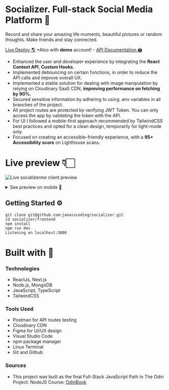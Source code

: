 # Socializer. Full-stack Social Media Platform 🫶

Record and share your amazing life moments, beautiful pictures or random thoughts. Make friends and stay connected.

[Live Deploy 🌎](https://socializerme.vercel.app/) *Also with **demo** account! - [API Documentation 🖨️](https://github.com/janaiscoding/socializer/tree/main/backend#readme)

- Enhanced the user and developer experience by integrating the **React Context API**, **Custom Hooks**.
- Implemented debouncing on certain functions, in order to reduce the API calls and improve overall UX.
- Implemented a stable solution for dealing with image manipulation by relying on Cloudinary SaaS CDN, **improving performance on fetching by 90%**.
- Secured sensitive information by adhering to using .env variables in all branches of the project.
- All project routes are protected by verifying JWT Token. You can only access the app by validating the token with the API.
- For UI I followed a mobile-first approach recommended by TailwindCSS best practices and opted for a clean design, temporarily for light-mode only.
- Focused on creating an accessible-friendly experience, with a **95+ Accessibility score** on Lighthouse scans.

# Live preview 👇🏻

![Live socializerme client preview](https://github.com/janaiscoding/socializer/blob/main/frontend/public/assets/socializerme_preview.gif)

<details>
<summary> See preview on mobile 📱 </summary>
<br>

![Live socializerme mobile preview](https://github.com/janaiscoding/socializer/blob/main/frontend/public/assets/socializerme_mobile.gif)

</details>

## Getting Started ⚙️

```
git clone git@github.com:janaiscoding/socializer.git
cd socializer/frontend
npm install
npm run dev
Listening on localhost:3000
```

# Built with 🧰

### Technologies

- ReactJs, Next.js
- Node.js, MongoDB
- JavaScript, TypeScript
- TailwindCSS

### Tools Used

- Postman for API routes testing
- Cloudinary CDN
- Figma for UI/UX design
- Visual Studio Code
- npm package manager
- Linux Terminal
- Git and Github

### Sources

- This project was built as the final Full-Stack JavaScript Path in The Odin Project: NodeJS Course: [OdinBook](https://www.theodinproject.com/lessons/nodejs-odin-book)
